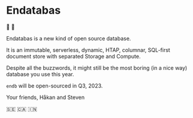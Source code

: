 # Endatabas

:canned_food: :robot:

Endatabas is a new kind of open source database.

It is an immutable, serverless, dynamic, HTAP, columnar,
SQL-first document store with separated Storage and Compute.

Despite all the buzzwords, it might still be the most boring
(in a nice way) database you use this year.

`endb` will be open-sourced in Q3, 2023.

Your friends, Håkan and Steven

:sweden: :canada: :india:

